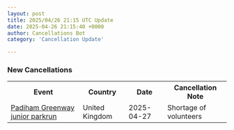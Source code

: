 ```yaml
---
layout: post
title: 2025/04/26 21:15 UTC Update
date: 2025-04-26 21:15:40 +0000
author: Cancellations Bot
category: 'Cancellation Update'

---
```


<h3>New Cancellations</h3>
<div class='hscrollable'>
<table style='width: 100%'>
    <tr>
        <th>Event</th>
        <th>Country</th>
        <th>Date</th>
        <th>Cancellation Note</th>
    </tr>
    <tr>
        <td><a href="https://www.parkrun.org.uk/padihamgreenway-juniors">Padiham Greenway junior parkrun</a></td>
        <td>United Kingdom</td>
        <td>2025-04-27</td>
        <td>Shortage of volunteers</td>
    </tr>
</table>
</div>
